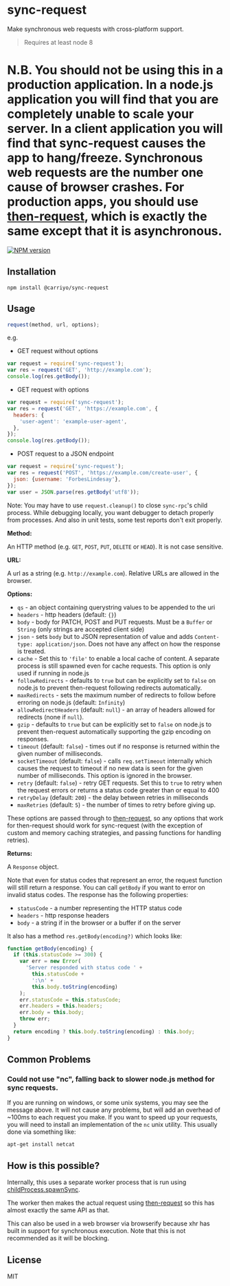 # sync-request

Make synchronous web requests with cross-platform support.

> Requires at least node 8

# **N.B.** You should **not** be using this in a production application. In a node.js application you will find that you are completely unable to scale your server. In a client application you will find that sync-request causes the app to hang/freeze. Synchronous web requests are the number one cause of browser crashes. For production apps, you should use [then-request](https://github.com/then/then-request), which is exactly the same except that it is asynchronous.

<!-- [![Build Status](https://img.shields.io/travis/ForbesLindesay/sync-request/master.svg)](https://travis-ci.org/ForbesLindesay/sync-request)
[![Dependency Status](https://img.shields.io/david/ForbesLindesay/sync-request.svg)](https://david-dm.org/ForbesLindesay/sync-request) -->
[![NPM version](https://img.shields.io/npm/v/sync-request.svg)](https://www.npmjs.org/package/sync-request)

## Installation

    npm install @carriyo/sync-request

## Usage

```js
request(method, url, options);
```

e.g.

* GET request without options

```js
var request = require('sync-request');
var res = request('GET', 'http://example.com');
console.log(res.getBody());
```

* GET request with options

```js
var request = require('sync-request');
var res = request('GET', 'https://example.com', {
  headers: {
    'user-agent': 'example-user-agent',
  },
});
console.log(res.getBody());
```

* POST request to a JSON endpoint

```js
var request = require('sync-request');
var res = request('POST', 'https://example.com/create-user', {
  json: {username: 'ForbesLindesay'},
});
var user = JSON.parse(res.getBody('utf8'));
```

Note: You may have to use `request.cleanup()` to close `sync-rpc`'s child process. While debugging locally, you want debugger to detach properly from processes. And also in unit tests, some test reports don't exit properly.

**Method:**

An HTTP method (e.g. `GET`, `POST`, `PUT`, `DELETE` or `HEAD`). It is not case sensitive.

**URL:**

A url as a string (e.g. `http://example.com`). Relative URLs are allowed in the browser.

**Options:**

* `qs` - an object containing querystring values to be appended to the uri
* `headers` - http headers (default: `{}`)
* `body` - body for PATCH, POST and PUT requests. Must be a `Buffer` or `String` (only strings are accepted client side)
* `json` - sets `body` but to JSON representation of value and adds `Content-type: application/json`. Does not have any affect on how the response is treated.
* `cache` - Set this to `'file'` to enable a local cache of content. A separate process is still spawned even for cache requests. This option is only used if running in node.js
* `followRedirects` - defaults to `true` but can be explicitly set to `false` on node.js to prevent then-request following redirects automatically.
* `maxRedirects` - sets the maximum number of redirects to follow before erroring on node.js (default: `Infinity`)
* `allowRedirectHeaders` (default: `null`) - an array of headers allowed for redirects (none if `null`).
* `gzip` - defaults to `true` but can be explicitly set to `false` on node.js to prevent then-request automatically supporting the gzip encoding on responses.
* `timeout` (default: `false`) - times out if no response is returned within the given number of milliseconds.
* `socketTimeout` (default: `false`) - calls `req.setTimeout` internally which causes the request to timeout if no new data is seen for the given number of milliseconds. This option is ignored in the browser.
* `retry` (default: `false`) - retry GET requests. Set this to `true` to retry when the request errors or returns a status code greater than or equal to 400
* `retryDelay` (default: `200`) - the delay between retries in milliseconds
* `maxRetries` (default: `5`) - the number of times to retry before giving up.

These options are passed through to [then-request](https://github.com/then/then-request), so any options that work for then-request should work for sync-request (with the exception of custom and memory caching strategies, and passing functions for handling retries).

**Returns:**

A `Response` object.

Note that even for status codes that represent an error, the request function will still return a response. You can call `getBody` if you want to error on invalid status codes. The response has the following properties:

* `statusCode` - a number representing the HTTP status code
* `headers` - http response headers
* `body` - a string if in the browser or a buffer if on the server

It also has a method `res.getBody(encoding?)` which looks like:

```js
function getBody(encoding) {
  if (this.statusCode >= 300) {
    var err = new Error(
      'Server responded with status code ' +
        this.statusCode +
        ':\n' +
        this.body.toString(encoding)
    );
    err.statusCode = this.statusCode;
    err.headers = this.headers;
    err.body = this.body;
    throw err;
  }
  return encoding ? this.body.toString(encoding) : this.body;
}
```

## Common Problems

### Could not use "nc", falling back to slower node.js method for sync requests.

If you are running on windows, or some unix systems, you may see the message above. It will not cause any problems, but will add an overhead of ~100ms to each request you make. If you want to speed up your requests, you will need to install an implementation of the `nc` unix utility. This usually done via something like:

```
apt-get install netcat
```

## How is this possible?

Internally, this uses a separate worker process that is run using [childProcess.spawnSync](http://nodejs.org/docs/v0.11.13/api/child_process.html#child_process_child_process_spawnsync_command_args_options).

The worker then makes the actual request using [then-request](https://www.npmjs.org/package/then-request) so this has almost exactly the same API as that.

This can also be used in a web browser via browserify because xhr has built in support for synchronous execution. Note that this is not recommended as it will be blocking.

## License

MIT
